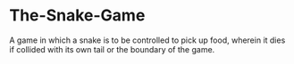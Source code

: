 # The-Snake-Game
A game in which a snake is to be controlled to pick up food, wherein it dies if collided with its own tail or the boundary of the game.

